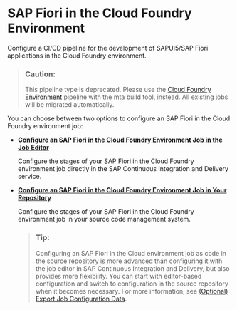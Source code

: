 <!-- loio8887fe3c5445442b915d3c066c010d75 -->

# SAP Fiori in the Cloud Foundry Environment

Configure a CI/CD pipeline for the development of SAPUI5/SAP Fiori applications in the Cloud Foundry environment.

> ### Caution:  
> This pipeline type is deprecated. Please use the [Cloud Foundry Environment](cloud-foundry-environment-7c2a049.md) pipeline with the mta build tool, instead. All existing jobs will be migrated automatically.



You can choose between two options to configure an SAP Fiori in the Cloud Foundry environment job:

-   [**Configure an SAP Fiori in the Cloud Foundry Environment Job in the Job Editor**](configure-an-sap-fiori-in-the-cloud-foundry-environment-job-in-the-job-editor-201ef60.md#loio201ef608e14c4ca483b2184b42e17e7f)

    Configure the stages of your SAP Fiori in the Cloud Foundry environment job directly in the SAP Continuous Integration and Delivery service.

-   [**Configure an SAP Fiori in the Cloud Foundry Environment Job in Your Repository**](configure-an-sap-fiori-in-the-cloud-foundry-environment-job-in-your-repository-03814e2.md#loio03814e24e992470cbda2b066a221d239)

    Configure the stages of your SAP Fiori in the Cloud Foundry environment job in your source code management system.

    > ### Tip:  
    > Configuring an SAP Fiori in the Cloud environment job as code in the source repository is more advanced than configuring it with the job editor in SAP Continuous Integration and Delivery, but also provides more flexibility. You can start with editor-based configuration and switch to configuration in the source repository when it becomes necessary. For more information, see [\(Optional\) Export Job Configuration Data](https://help.sap.com/viewer/99c72101f7ee40d0b2deb4df72ba1ad3/Cloud/en-US/60a76d7b5a2a46f684515b18e9cbbc08.html).


